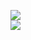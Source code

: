 [![](https://img.shields.io/badge/Made%20With-Github%20Spray-lightgrey.svg?style=for-the-badge&logo=github)](https://github.com/Annihil/github-spray#4652)  
[![](https://i.imgur.com/2DrTn0Z.gif)](https://github.com/Annihil/github-spray)